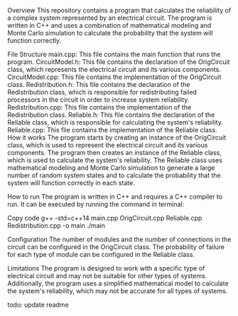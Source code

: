 Overview
This repository contains a program that calculates the reliability of a complex system represented by an electrical circuit. The program is written in C++ and uses a combination of mathematical modeling and Monte Carlo simulation to calculate the probability that the system will function correctly.

File Structure
main.cpp: This file contains the main function that runs the program.
CircuitModel.h: This file contains the declaration of the OrigCircuit class, which represents the electrical circuit and its various components.
CircuitModel.cpp: This file contains the implementation of the OrigCircuit class.
Redistribution.h: This file contains the declaration of the Redistribution class, which is responsible for redistributing failed processors in the circuit in order to increase system reliability.
Redistribution.cpp: This file contains the implementation of the Redistribution class.
Reliable.h: This file contains the declaration of the Reliable class, which is responsible for calculating the system's reliability.
Reliable.cpp: This file contains the implementation of the Reliable class.
How it works
The program starts by creating an instance of the OrigCircuit class, which is used to represent the electrical circuit and its various components. The program then creates an instance of the Reliable class, which is used to calculate the system's reliability. The Reliable class uses mathematical modeling and Monte Carlo simulation to generate a large number of random system states and to calculate the probability that the system will function correctly in each state.

How to run
The program is written in C++ and requires a C++ compiler to run. It can be executed by running the command in terminal:

Copy code
g++ -std=c++14 main.cpp OrigCircuit.cpp Reliable.cpp Redistribution.cpp -o main
./main

Configuration
The number of modules and the number of connections in the circuit can be configured in the OrigCircuit class. The probability of failure for each type of module can be configured in the Reliable class.

Limitations
The program is designed to work with a specific type of electrical circuit and may not be suitable for other types of systems. Additionally, the program uses a simplified mathematical model to calculate the system's reliability, which may not be accurate for all types of systems.

todo: update readme